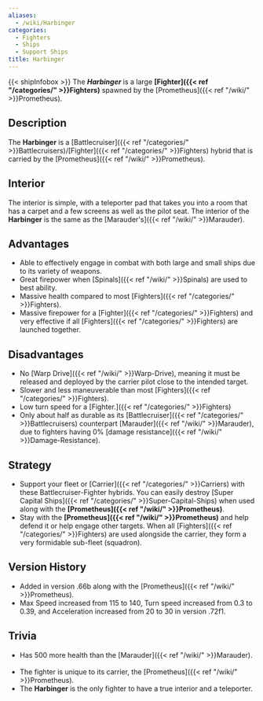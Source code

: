 ```yaml
---
aliases:
  - /wiki/Harbinger
categories:
  - Fighters
  - Ships
  - Support Ships
title: Harbinger
---
```


{{< shipInfobox >}} The **_Harbinger_** is a large **[Fighter]({{< ref "/categories/" >}}Fighters)** spawned by the [Prometheus]({{< ref "/wiki/" >}}Prometheus).

## Description 

The **Harbinger** is a [Battlecruiser]({{< ref "/categories/" >}}Battlecruisers)/[Fighter]({{< ref "/categories/" >}}Fighters) hybrid that is carried by the [Prometheus]({{< ref "/wiki/" >}}Prometheus).

## Interior 

The interior is simple, with a teleporter pad that takes you into a room that has a carpet and a few screens as well as the pilot seat. The interior of the **Harbinger** is the same as the [Marauder's]({{< ref "/wiki/" >}}Marauder).

## Advantages 

- Able to effectively engage in combat with both large and small ships due to its variety of weapons.
- Great firepower when [Spinals]({{< ref "/wiki/" >}}Spinals) are used to best ability.
- Massive health compared to most [Fighters]({{< ref "/categories/" >}}Fighters).
- Massive firepower for a [Fighter]({{< ref "/categories/" >}}Fighters) and very effective if all [Fighters]({{< ref "/categories/" >}}Fighters) are launched together.

## Disadvantages 

- No [Warp Drive]({{< ref "/wiki/" >}}Warp-Drive), meaning it must be released and deployed by the carrier pilot close to the intended target.
- Slower and less maneuverable than most [Fighters]({{< ref "/categories/" >}}Fighters).
- Low turn speed for a [Fighter.]({{< ref "/categories/" >}}Fighters)
- Only about half as durable as its [Battlecruiser]({{< ref "/categories/" >}}Battlecruisers) counterpart [Marauder]({{< ref "/wiki/" >}}Marauder), due to fighters having 0% [damage resistance]({{< ref "/wiki/" >}}Damage-Resistance).

## Strategy 

- Support your fleet or [Carrier]({{< ref "/categories/" >}}Carriers) with these Battlecruiser-Fighter hybrids. You can easily destroy [Super Capital Ships]({{< ref "/categories/" >}}Super-Capital-Ships) when used along with the **[Prometheus]({{< ref "/wiki/" >}}Prometheus)**. 
- Stay with the **[Prometheus]({{< ref "/wiki/" >}}Prometheus)** and help defend it or help engage other targets. When all [Fighters]({{< ref "/categories/" >}}Fighters) are used alongside the carrier, they form a very formidable sub-fleet (squadron).  

## Version History 

- Added in version .66b along with the [Prometheus]({{< ref "/wiki/" >}}Prometheus).
- Max Speed increased from 115 to 140, Turn speed increased from 0.3 to 0.39, and Acceleration increased from 20 to 30 in version .72f1.

## Trivia 

- Has 500 more health than the [Marauder]({{< ref "/wiki/" >}}Marauder).    
- The fighter is unique to its carrier, the [Prometheus]({{< ref "/wiki/" >}}Prometheus).    
- The **Harbinger** is the only fighter to have a true interior and a teleporter.
